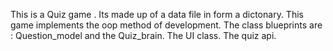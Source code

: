 This is a Quiz game .
Its made up of a data file in form a dictonary.
This game implements the oop method of development. The class blueprints are : Question_model and the Quiz_brain.
The UI class.
The quiz api.